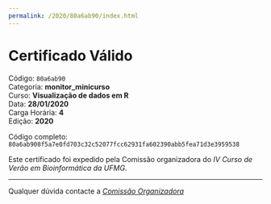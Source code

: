 ```yaml
---
permalink: /2020/80a6ab90/index.html
---
```


# Certificado Válido

Código: `80a6ab90`<br>
Categoria: **monitor_minicurso**<br>
Curso: **Visualização de dados em R**<br>
Data: **28/01/2020**<br>
Carga Horária: **4**<br>
Edição: **2020**<br>


Código completo: `80a6ab908f5a7e0fd703c32c52077fcc62931fa602390abb5fea71d3e3959538`


Este certificado foi expedido pela Comissão organizadora do *IV Curso de Verão em Bioinformática da UFMG*.

----

Qualquer dúvida contacte a [_Comissão Organizadora_](<mailto:cursobioinfoufmg@gmail.com$subject=[Certificados]>)

